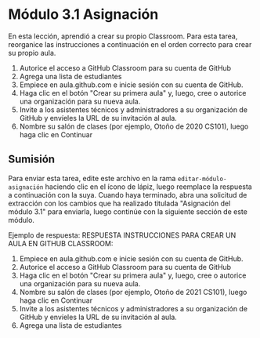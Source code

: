 # Módulo 3.1 Asignación

En esta lección, aprendió a crear su propio Classroom. Para esta tarea, reorganice las instrucciones a continuación en el orden correcto para crear su propio aula.
1. Autorice el acceso a GitHub Classroom para su cuenta de GitHub
2. Agrega una lista de estudiantes
3. Empiece en aula.github.com e inicie sesión con su cuenta de GitHub.
4. Haga clic en el botón "Crear su primera aula" y, luego, cree o autorice una organización para su nueva aula.
5. Invite a los asistentes técnicos y administradores a su organización de GitHub y envíeles la URL de su invitación al aula.
6. Nombre su salón de clases (por ejemplo, Otoño de 2020 CS101), luego haga clic en Continuar

## Sumisión

Para enviar esta tarea, edite este archivo en la rama `editar-módulo-asignación` haciendo clic en el ícono de lápiz, luego reemplace la respuesta a continuación con la suya. Cuando haya terminado, abra una solicitud de extracción con los cambios que ha realizado titulada "Asignación del módulo 3.1" para enviarla, luego continúe con la siguiente sección de este módulo.

Ejemplo de respuesta: 
RESPUESTA INSTRUCCIONES PARA CREAR UN AULA EN GITHUB CLASSROOM:
1. Empiece en aula.github.com e inicie sesión con su cuenta de GitHub.
2. Autorice el acceso a GitHub Classroom para su cuenta de GitHub
3. Haga clic en el botón "Crear su primera aula" y, luego, cree o autorice una organización para su nueva aula.
4. Nombre su salón de clases (por ejemplo, Otoño de 2021 CS101), luego haga clic en Continuar
5. Invite a los asistentes técnicos y administradores a su organización de GitHub y envíeles la URL de su invitación al aula.
6. Agrega una lista de estudiantes

